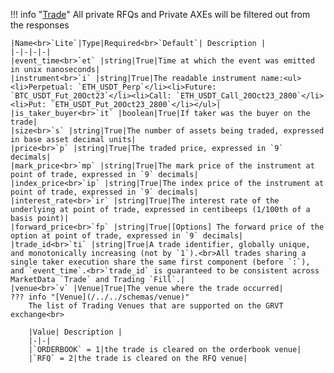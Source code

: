 !!! info "[Trade](/../../schemas/trade)"
    All private RFQs and Private AXEs will be filtered out from the responses<br>

    |Name<br>`Lite`|Type|Required<br>`Default`| Description |
    |-|-|-|-|
    |event_time<br>`et` |string|True|Time at which the event was emitted in unix nanoseconds|
    |instrument<br>`i` |string|True|The readable instrument name:<ul><li>Perpetual: `ETH_USDT_Perp`</li><li>Future: `BTC_USDT_Fut_20Oct23`</li><li>Call: `ETH_USDT_Call_20Oct23_2800`</li><li>Put: `ETH_USDT_Put_20Oct23_2800`</li></ul>|
    |is_taker_buyer<br>`it` |boolean|True|If taker was the buyer on the trade|
    |size<br>`s` |string|True|The number of assets being traded, expressed in base asset decimal units|
    |price<br>`p` |string|True|The traded price, expressed in `9` decimals|
    |mark_price<br>`mp` |string|True|The mark price of the instrument at point of trade, expressed in `9` decimals|
    |index_price<br>`ip` |string|True|The index price of the instrument at point of trade, expressed in `9` decimals|
    |interest_rate<br>`ir` |string|True|The interest rate of the underlying at point of trade, expressed in centibeeps (1/100th of a basis point)|
    |forward_price<br>`fp` |string|True|[Options] The forward price of the option at point of trade, expressed in `9` decimals|
    |trade_id<br>`ti` |string|True|A trade identifier, globally unique, and monotonically increasing (not by `1`).<br>All trades sharing a single taker execution share the same first component (before `:`), and `event_time`.<br>`trade_id` is guaranteed to be consistent across MarketData `Trade` and Trading `Fill`.|
    |venue<br>`v` |Venue|True|The venue where the trade occurred|
    ??? info "[Venue](/../../schemas/venue)"
        The list of Trading Venues that are supported on the GRVT exchange<br>

        |Value| Description |
        |-|-|
        |`ORDERBOOK` = 1|the trade is cleared on the orderbook venue|
        |`RFQ` = 2|the trade is cleared on the RFQ venue|
